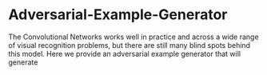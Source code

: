 # Adversarial-Example-Generator
The Convolutional Networks works well in practice and across a wide range of visual recognition problems, but there are still many blind spots behind this model. Here we provide an adversarial example generator that will generate  
